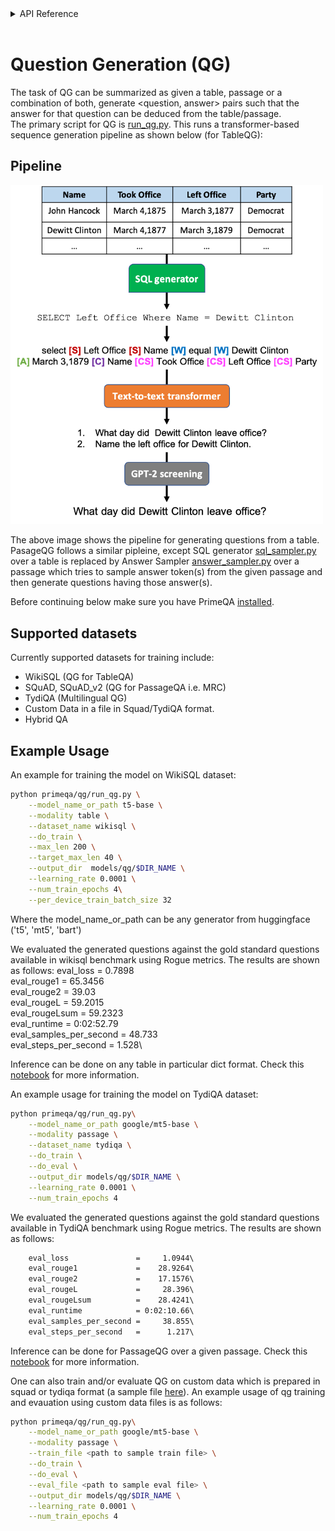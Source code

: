 <!-- START sphinx doc instructions - DO NOT MODIFY next code, please -->
<details>
<summary>API Reference</summary>    

```{eval-rst}

.. autosummary::
    :toctree: _autosummary
    :template: custom-module-template.rst
    :recursive:
   
    primeqa.qg

```
</details>          
<br>
<!-- END sphinx doc instructions - DO NOT MODIFY above code, please --> 

# Question Generation (QG)
The task of QG can be summarized as given a table, passage or a combination of both, generate <question, answer> pairs such that the answer for that question can be deduced from the table/passage.  
The primary script for QG is [run_qg.py](https://github.com/primeqa/primeqa/blob/main/primeqa/qg/run_qg.py).  This runs a transformer-based sequence generation pipeline as shown below (for TableQG):
## Pipeline
<img src="../../_static/img/tableqg_pipeline.png" width="500" class="center">

The above image shows the pipeline for generating questions from a table. PasageQG follows a similar pipleine, except SQL generator [sql_sampler.py](https://github.com/primeqa/primeqa/blob/main/primeqa/qg/models/table_qg/sql_sampler.py) over a table is replaced by Answer Sampler [answer_sampler.py](https://github.com/primeqa/primeqa/blob/main/primeqa/qg/models/passage_qg/answer_sampler.py) over a passage which tries to sample answer token(s) from the given passage and then generate questions having those answer(s).


Before continuing below make sure you have PrimeQA [installed](https://primeqa.github.io/primeqa/installation.html).

## Supported datasets
Currently supported datasets for training include:
- WikiSQL (QG for TableQA)
- SQuAD, SQuAD_v2 (QG for PassageQA i.e. MRC)
- TydiQA (Multilingual QG)
- Custom Data in a file in Squad/TydiQA format.
- Hybrid QA

## Example Usage
An example for training the model on WikiSQL dataset:

```bash
python primeqa/qg/run_qg.py \
    --model_name_or_path t5-base \
    --modality table \
    --dataset_name wikisql \
    --do_train \
    --max_len 200 \
    --target_max_len 40 \
    --output_dir  models/qg/$DIR_NAME \
    --learning_rate 0.0001 \
    --num_train_epochs 4\
    --per_device_train_batch_size 32
```
Where the model_name_or_path can be any generator from huggingface ('t5', 'mt5', 'bart')

We evaluated the generated questions against the gold standard questions available in wikisql benchmark using Rogue metrics. The results are shown as follows:
    eval_loss               =     0.7898\
    eval_rouge1             =    65.3456\
    eval_rouge2             =      39.03\
    eval_rougeL             =    59.2015\
    eval_rougeLsum          =    59.2323\
    eval_runtime            = 0:02:52.79\
    eval_samples_per_second =     48.733\
    eval_steps_per_second   =      1.528\

Inference can be done on any table in particular dict format. Check this [notebook](https://github.com/primeqa/primeqa/blob/main/notebooks/qg/tableqg_inference.ipynb) for more information.

An example usage for training the model on TydiQA dataset:

```bash
python primeqa/qg/run_qg.py\
    --model_name_or_path google/mt5-base \
    --modality passage \
    --dataset_name tydiqa \
    --do_train \
    --do_eval \
    --output_dir models/qg/$DIR_NAME \
    --learning_rate 0.0001 \
    --num_train_epochs 4
```

We evaluated the generated questions against the gold standard questions available in TydiQA benchmark using Rogue metrics. The results are shown as follows:
```default     
    eval_loss               =     1.0944\
    eval_rouge1             =    28.9264\
    eval_rouge2             =    17.1576\
    eval_rougeL             =     28.396\
    eval_rougeLsum          =    28.4241\
    eval_runtime            = 0:02:10.66\
    eval_samples_per_second =     38.855\
    eval_steps_per_second   =      1.217\
```     

Inference can be done for PassageQG over a given passage. Check this [notebook](https://github.com/primeqa/primeqa/blob/main/notebooks/qg/passageqg_inference.ipynb) for more information.

One can also train and/or evaluate QG on custom data which is prepared in squad or tydiqa format (a sample file [here](https://github.com/primeqa/primeqa/blob/main/examples/custom_mrc/custom_data/examples_train_squad.jsonl)). 
An example usage of qg training and evauation using custom data files is as follows:

```bash
python primeqa/qg/run_qg.py\
    --model_name_or_path google/mt5-base \
    --modality passage \
    --train_file <path to sample train file> \
    --do_train \
    --do_eval \
    --eval_file <path to sample eval file> \
    --output_dir models/qg/$DIR_NAME \
    --learning_rate 0.0001 \
    --num_train_epochs 4
```
